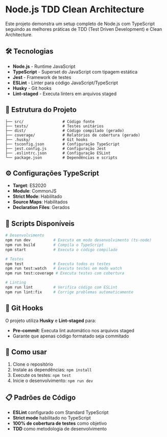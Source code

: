 # Node.js TDD Clean Architecture

Este projeto demonstra um setup completo de Node.js com TypeScript seguindo as melhores práticas de TDD (Test Driven Development) e Clean Architecture.

## 🛠️ Tecnologias

- **Node.js** - Runtime JavaScript
- **TypeScript** - Superset do JavaScript com tipagem estática
- **Jest** - Framework de testes
- **ESLint** - Linter para código JavaScript/TypeScript
- **Husky** - Git hooks
- **Lint-staged** - Executa linters em arquivos staged

## 📁 Estrutura do Projeto

```
├── src/                 # Código fonte
├── tests/               # Testes unitários
├── dist/                # Código compilado (gerado)
├── coverage/            # Relatórios de cobertura (gerado)
├── .husky/              # Git hooks
├── tsconfig.json        # Configuração TypeScript
├── jest.config.js       # Configuração Jest
├── .eslintrc.json       # Configuração ESLint
└── package.json         # Dependências e scripts
```

## ⚙️ Configurações TypeScript

- **Target**: ES2020
- **Module**: CommonJS
- **Strict Mode**: Habilitado
- **Source Maps**: Habilitados
- **Declaration Files**: Gerados

## 📝 Scripts Disponíveis

```bash
# Desenvolvimento
npm run dev          # Executa em modo desenvolvimento (ts-node)
npm run build        # Compila o TypeScript
npm start            # Executa o código compilado

# Testes
npm test             # Executa todos os testes
npm run test:watch   # Executa testes em modo watch
npm run test:coverage # Executa testes com cobertura

# Linting
npm run lint         # Verifica código com ESLint
npm run lint:fix     # Corrige problemas automaticamente
```

## 🔧 Git Hooks

O projeto utiliza **Husky** e **Lint-staged** para:

- **Pre-commit**: Executa lint automático nos arquivos staged
- Garante que apenas código formatado seja commitado

## 🚀 Como usar

1. Clone o repositório
2. Instale as dependências: `npm install`
3. Execute os testes: `npm test`
4. Inicie o desenvolvimento: `npm run dev`

## 📋 Padrões de Código

- **ESLint** configurado com Standard TypeScript
- **Strict mode** habilitado no TypeScript
- **100% de cobertura de testes** como objetivo
- **TDD** como metodologia de desenvolvimento